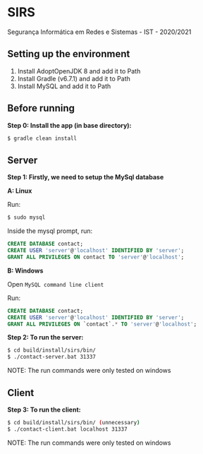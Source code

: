 # SIRS
Segurança Informática em Redes e Sistemas - IST - 2020/2021

## Setting up the environment
1. Install AdoptOpenJDK 8 and add it to Path
2. Install Gradle (v6.7.1) and add it to Path
3. Install MySQL and add it to Path

## Before running
**Step 0: Install the app (in base directory):**
 ```sh
 $ gradle clean install
 ```

## Server

**Step 1: Firstly, we need to setup the MySql database**

**A: Linux**

Run:
```sh
$ sudo mysql
```

Inside the mysql prompt, run:
```sql
CREATE DATABASE contact;
CREATE USER 'server'@'localhost' IDENTIFIED BY 'server';
GRANT ALL PRIVILEGES ON contact TO 'server'@'localhost';
```

**B: Windows**

Open `MySQL command line client`

Run:
```sql
CREATE DATABASE contact;
CREATE USER 'server'@'localhost' IDENTIFIED BY 'server';
GRANT ALL PRIVILEGES ON `contact`.* TO 'server'@'localhost';
```

**Step 2: To run the server:**
 ```sh
 $ cd build/install/sirs/bin/
 $ ./contact-server.bat 31337
 ```
NOTE: The run commands were only tested on windows

## Client
**Step 3: To run the client:**
 ```sh
 $ cd build/install/sirs/bin/ (unnecessary)
 $ ./contact-client.bat localhost 31337
 ```

 NOTE: The run commands were only tested on windows
